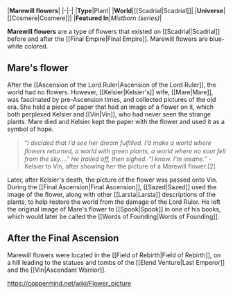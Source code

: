 |**Marewill flowers**|
|-|-|
|**Type**|Plant|
|**World**|[[Scadrial\|Scadrial]]|
|**Universe**|[[Cosmere\|Cosmere]]|
|**Featured In**|*Mistborn (series)*|

**Marewill flowers** are a type of flowers that existed on [[Scadrial\|Scadrial]] before and after the [[Final Empire\|Final Empire]]. Marewill flowers are blue-white colored.

## Mare's flower
After the [[Ascension of the Lord Ruler\|Ascension of the Lord Ruler]], the world had no flowers. However, [[Kelsier\|Kelsier's]] wife, [[Mare\|Mare]], was fascinated by pre-Ascension times, and collected pictures of the old era. She held a piece of paper that had an image of a flower on it, which both perplexed Kelsier and [[Vin\|Vin]], who had never seen the strange plants.
Mare died and Kelsier kept the paper with the flower and used it as a symbol of hope.

>“*I decided that I’d see her dream fulﬁlled. I’d make a world where ﬂowers returned, a world with green plants, a world where no soot fell from the sky...." He trailed off, then sighed. "I know. I’m insane.*”
\-Kelsier to Vin, after showing her the picture of a Marewill flower.[2]


Later, after Kelsier's death, the picture of the flower was passed onto Vin.
During the [[Final Ascension\|Final Ascension]], [[Sazed\|Sazed]] used the image of the flower, along with other [[Larsta\|Larsta]] descriptions of the plants, to help restore the world from the damage of the Lord Ruler. He left the original image of Mare's flower to [[Spook\|Spook]] in one of his books, which would later be called the [[Words of Founding\|Words of Founding]].

## After the Final Ascension
Marewill flowers were located in the [[Field of Rebirth\|Field of Rebirth]], on a hill leading to the statues and tombs of the [[Elend Venture\|Last Emperor]] and the [[Vin\|Ascendant Warrior]].



https://coppermind.net/wiki/Flower_picture